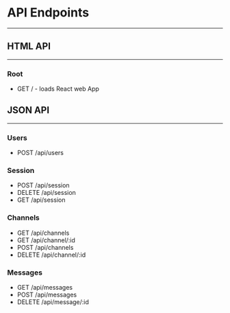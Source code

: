 # **API Endpoints**
---

## **HTML API**
---

### **Root**
  * GET / - loads React web App

## **JSON API**
---

### **Users**
  * POST /api/users

### **Session**
  * POST /api/session
  * DELETE /api/session
  * GET /api/session

### **Channels**
  * GET /api/channels
  * GET /api/channel/:id
  * POST /api/channels
  * DELETE /api/channel/:id

### **Messages**
  * GET /api/messages
  * POST /api/messages
  * DELETE /api/message/:id

